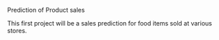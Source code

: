 Prediction of Product sales

This first project will be a sales prediction for food items sold at various stores.
